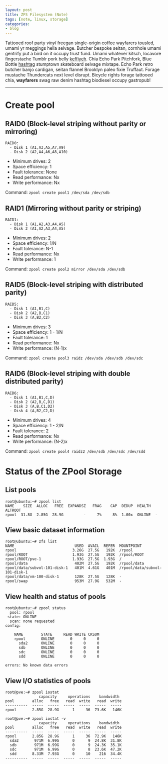 ```yaml
---
layout: post
title: ZFS Filesystem (Note)
tags: [note, linux, storage]
categories:
- blog
---
```


Tattooed roof party *vinyl* freegan single-origin coffee wayfarers tousled, umami yr 
meggings hella selvage. Butcher bespoke seitan, cornhole umami gentrify put a bird 
on it occupy trust fund. Umami whatever kitsch, locavore fingerstache Tumblr pork belly
[keffiyeh](#). Chia Echo Park Pitchfork, Blue Bottle [hashtag](#) stumptown skateboard selvage 
mixtape. Echo Park retro butcher banjo cardigan, seitan flannel Brooklyn paleo fixie 
Truffaut. Forage mustache Thundercats next level disrupt. Bicycle rights forage tattooed
chia, **wayfarers** swag raw denim hashtag biodiesel occupy gastropub!

---

# Create pool

## RAID0 (Block-level striping without parity or mirroring)

```
RAID0:
  - Disk 1 (A1,A3,A5,A7,A9)
  - Disk 2 (A2,A4,A6,A8,A10)
```

- Minimum drives:     2
- Space efficiency:   1
- Fault tolerance:    None
- Read performance:   Nx
- Write performance:  Nx

Command:
`zpool create pool1 /dev/sda /dev/sdb`

## RAID1 (Mirroring without parity or striping)

```
RAID1:
  - Disk 1 (A1,A2,A3,A4,A5)
  - Disk 2 (A1,A2,A3,A4,A5)
```

- Minimum drives:     2
- Space efficiency:   1/N
- Fault tolerance:    N-1
- Read performance:   Nx
- Write performance:  1

Command:
`zpool create pool2 mirror /dev/sda /dev/sdb`

## RAID5 (Block-level striping with distributed parity)

```
RAID5:
  - Disk 1 (A1,B1,C)
  - Disk 2 (A2,B,C1)
  - Disk 3 (A,B2,C2)
```

- Minimum drives:     3
- Space efficiency:   1 - 1/N
- Fault tolerance:    1
- Read performance:   Nx
- Write performance:  (N-1)x

Command:
`zpool create pool3 raidz /dev/sda /dev/sdb /dev/sdc`


## RAID6 (Block-level striping with double distributed parity)

```
RAID6:
  - Disk 1 (A1,B1,C,D)
  - Disk 2 (A2,B,C,D1)
  - Disk 3 (A,B,C1,D2)
  - Disk 4 (A,B2,C2,D)
```

- Minimum drives:     4
- Space efficiency:   1 - 2/N
- Fault tolerance:    2
- Read performance:   Nx
- Write performance:  (N-2)x

Command:
`zpool create pool4 raidz2 /dev/sdb /dev/sdc /dev/sdd`

# Status of the ZPool Storage

## List pools

```
root@ubuntu:~# zpool list
NAME    SIZE  ALLOC   FREE  EXPANDSZ   FRAG    CAP  DEDUP  HEALTH  ALTROOT
rpool  31.8G  2.85G  28.9G         -     7%     8%  1.00x  ONLINE  -
```

## View basic dataset information

```
root@ubuntu:~# zfs list
NAME                           USED  AVAIL  REFER  MOUNTPOINT
rpool                         3.26G  27.5G   192K  /rpool
rpool/ROOT                    1.93G  27.5G   192K  /rpool/ROOT
rpool/ROOT/pve-1              1.93G  27.5G  1.93G  /
rpool/data                     402M  27.5G   192K  /rpool/data
rpool/data/subvol-101-disk-1   401M  4.61G   401M  /rpool/data/subvol-101-disk-1
rpool/data/vm-100-disk-1       128K  27.5G   128K  -
rpool/swap                     953M  27.9G   532M  -
```

## View health and status of pools

```
root@ubuntu:~# zpool status
  pool: rpool
 state: ONLINE
  scan: none requested
config:

	NAME        STATE     READ WRITE CKSUM
	rpool       ONLINE       0     0     0
	  sda2      ONLINE       0     0     0
	  sdb       ONLINE       0     0     0
	  sdc       ONLINE       0     0     0
	  sdd       ONLINE       0     0     0

errors: No known data errors
```

## View I/O statistics of pools

```
root@pve:~# zpool iostat
               capacity     operations    bandwidth
pool        alloc   free   read  write   read  write
----------  -----  -----  -----  -----  -----  -----
rpool       2.85G  28.9G      1     36  73.6K   146K
```

```
root@pve:~# zpool iostat -v
               capacity     operations    bandwidth
pool        alloc   free   read  write   read  write
----------  -----  -----  -----  -----  -----  -----
rpool       2.85G  28.9G      1     36  72.9K   146K
  sda2       971M  6.99G      0      9  24.8K  31.8K
  sdb        971M  6.99G      0      9  24.3K  35.1K
  sdc        971M  6.99G      0      8  23.6K  47.2K
  sdd       8.33M  7.93G      0     10    216  34.4K
----------  -----  -----  -----  -----  -----  -----
```

